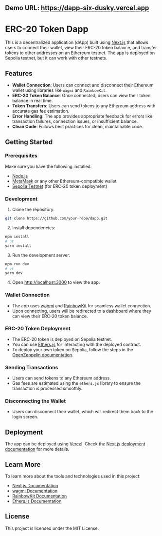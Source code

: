 
## Demo URL: https://dapp-six-dusky.vercel.app

# ERC-20 Token Dapp

This is a decentralized application (dApp) built using [Next.js](https://nextjs.org) that allows users to connect their wallet, view their ERC-20 token balance, and transfer tokens to other addresses on an Ethereum testnet. The app is deployed on Sepolia testnet, but it can work with other testnets.

## Features

- **Wallet Connection**: Users can connect and disconnect their Ethereum wallet using libraries like `wagmi` and `RainbowKit`.
- **ERC-20 Token Balance**: Once connected, users can view their token balance in real time.
- **Token Transfers**: Users can send tokens to any Ethereum address with accurate gas fee estimation.
- **Error Handling**: The app provides appropriate feedback for errors like transaction failures, connection issues, or insufficient balance.
- **Clean Code**: Follows best practices for clean, maintainable code.

## Getting Started

### Prerequisites

Make sure you have the following installed:

- [Node.js](https://nodejs.org/en/)
- [MetaMask](https://metamask.io/) or any other Ethereum-compatible wallet
- [Sepolia Testnet](https://sepolia.etherscan.io/) (for ERC-20 token deployment)

### Development

1. Clone the repository:

```bash
git clone https://github.com/your-repo/dapp.git
```

2. Install dependencies:

```bash
npm install
# or
yarn install
```

3. Run the development server:

```bash
npm run dev
# or
yarn dev
```

4. Open [http://localhost:3000](http://localhost:3000) to view the app.

### Wallet Connection

- The app uses [wagmi](https://wagmi.sh/) and [RainbowKit](https://rainbowkit.com/) for seamless wallet connection.
- Upon connecting, users will be redirected to a dashboard where they can view their ERC-20 token balance.

### ERC-20 Token Deployment

- The ERC-20 token is deployed on Sepolia testnet.
- You can use [Ethers.js](https://docs.ethers.io/) for interacting with the deployed contract.
- To deploy your own token on Sepolia, follow the steps in the [OpenZeppelin documentation](https://docs.openzeppelin.com/contracts/4.x/erc20).

### Sending Transactions

- Users can send tokens to any Ethereum address.
- Gas fees are estimated using the `ethers.js` library to ensure the transaction is processed smoothly.

### Disconnecting the Wallet

- Users can disconnect their wallet, which will redirect them back to the login screen.

## Deployment

The app can be deployed using [Vercel](https://vercel.com). Check the [Next.js deployment documentation](https://nextjs.org/docs/deployment) for more details.

## Learn More

To learn more about the tools and technologies used in this project:

- [Next.js Documentation](https://nextjs.org/docs)
- [wagmi Documentation](https://wagmi.sh/docs)
- [RainbowKit Documentation](https://rainbowkit.com/docs)
- [Ethers.js Documentation](https://docs.ethers.io/)

## License

This project is licensed under the MIT License.
